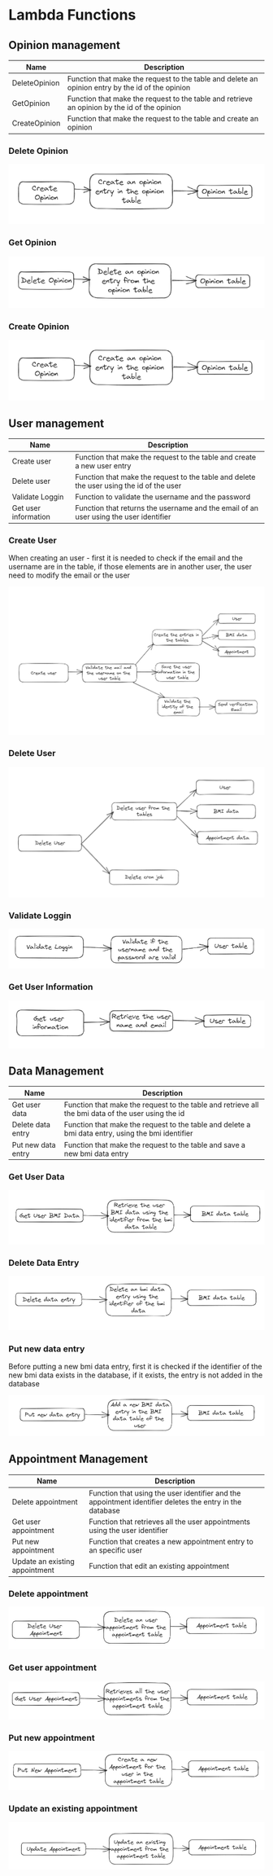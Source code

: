 # Lambda Functions

## Opinion management
| Name  | Description  |
|---|---|
| DeleteOpinion | Function that make the request to the table and delete an opinion entry by the id of the opinion|
| GetOpinion  | Function that make the request to the table and retrieve an opinion by the id of the opinion|
| CreateOpinion  |Function that make the request to the table and create an opinion|

### Delete Opinion
![Delete Opinion][1]

### Get Opinion
![Get Opinion][2]

### Create Opinion
![Create Opinion][3]

## User management
| Name  | Description  |
|---|---|
| Create user | Function that make the request to the table and create a new user entry|
| Delete user  | Function that make the request to the table and delete the user using the id of the user|
| Validate Loggin  |Function to validate the username and the password|
| Get user information  |Function that returns the username and the email of an user using the user identifier|

### Create User
When creating an user - first it is needed to check if the email and the username are in the table, if those elements are in another user, the user need to modify the email or the user

![Create User][4]

### Delete User
![Delete User][5]

### Validate Loggin
![Validate Loggin][6]

### Get User Information
![Get User Information][7]

## Data Management
| Name  | Description  |
|---|---|
| Get user data | Function that make the request to the table and retrieve all the bmi data of the user using the id|
| Delete data entry  | Function that make the request to the table and delete a bmi data entry, using the bmi identifier|
| Put new data entry  | Function that make the request to the table and save a new bmi data entry|

### Get User Data
![Get User Data][8]

### Delete Data Entry
![Delete Data Entry][9]

### Put new data entry
Before putting a new bmi data entry, first it is checked if the identifier of the new bmi data exists in the database, if it exists, the entry is not added in the database

![Put new data entry][10]

## Appointment Management
| Name  | Description  |
|---|---|
| Delete appointment | Function that using the user identifier and the appointment identifier deletes the entry in the database|
| Get user appointment  | Function that retrieves all the user appointments using the user identifier |
| Put new appointment  | Function that creates a new appointment entry to an specific user|
| Update an existing appointment  | Function that edit an existing appointment|


### Delete appointment
![Delete appointment][11]

### Get user appointment
![Get user appointment][12]

### Put new appointment
![Put new appointment][13]

### Update an existing appointment
![Update an existing appointment][14]

[1]:../Images/LambdaImages/CreateOpinion.png
[2]:../Images/LambdaImages/DeleteOpinion.png
[3]:../Images/LambdaImages/CreateOpinion.png
[4]:../Images/LambdaImages/CreateUser.png
[5]:../Images/LambdaImages/DeleteUser.png
[6]:../Images/LambdaImages/ValidateLoggin.png
[7]:../Images/LambdaImages/GetUserInformation.png
[8]:../Images/LambdaImages/GetUserBMIData.png
[9]:../Images/LambdaImages/DelteUserBMIDataEntry.png
[10]:../Images/LambdaImages/PutNewBMIDataEntry.png
[11]:../Images/LambdaImages/DeleteUserAppointment.png
[12]:../Images/LambdaImages/GetUserAppointment.png
[13]:../Images/LambdaImages/PutNewAppointment.png
[14]:../Images/LambdaImages/UpdateAppointment.png